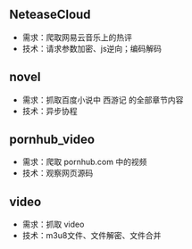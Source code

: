 ## NeteaseCloud
- 需求：爬取网易云音乐上的热评
- 技术：请求参数加密、js逆向；编码解码

## novel
- 需求：抓取百度小说中 西游记 的全部章节内容
- 技术：异步协程

## pornhub_video
- 需求：爬取 pornhub.com 中的视频
- 技术：观察网页源码

## video
- 需求：抓取 video
- 技术：m3u8文件、文件解密、文件合并